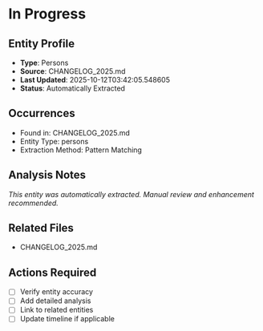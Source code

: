 # In Progress

## Entity Profile
- **Type**: Persons
- **Source**: CHANGELOG_2025.md
- **Last Updated**: 2025-10-12T03:42:05.548605
- **Status**: Automatically Extracted

## Occurrences
- Found in: CHANGELOG_2025.md
- Entity Type: persons
- Extraction Method: Pattern Matching

## Analysis Notes
*This entity was automatically extracted. Manual review and enhancement recommended.*

## Related Files
- CHANGELOG_2025.md

## Actions Required
- [ ] Verify entity accuracy
- [ ] Add detailed analysis
- [ ] Link to related entities
- [ ] Update timeline if applicable
